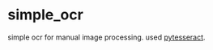 # simple_ocr
simple ocr for manual image processing.
used [pytesseract](https://github.com/madmaze/pytesseract).
